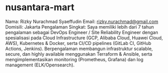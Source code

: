 # nusantara-mart

Nama: Rizky Nurachmad Syaeffudin
Email: rizky.nurachmad@gmail.com
Domisili: Jakarta
Pengalaman Singkat: Saya memiliki lebih dari 7 tahun pengalaman sebagai DevOps Engineer / Site Reliability Engineer dengan spesialisasi pada Cloud Infrastructure (GCP, Alibaba Cloud, Huawei Cloud, AWS), Kubernetes & Docker, serta CI/CD pipelines (GitLab CI, GitHub Actions, Jenkins).
Berpengalaman membangun infrastruktur scalable, secure, dan highly available menggunakan Terraform & Ansible, serta mengimplementasikan monitoring (Prometheus, Grafana) dan log management (ELK/Opensearch).
